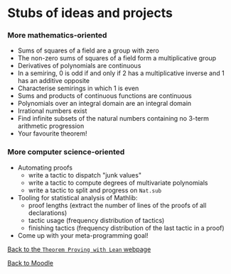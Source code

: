 #  Stubs of ideas and projects

###  More mathematics-oriented

* Sums of squares of a field are a group with zero
* The non-zero sums of squares of a field form a multiplicative group
* Derivatives of polynomials are continuous
* In a semiring, 0 is odd if and only if 2 has a multiplicative inverse and 1 has an additive opposite
* Characterise semirings in which 1 is even
* Sums and products of continuous functions are continuous
* Polynomials over an integral domain are an integral domain
* Irrational numbers exist
* Find infinite subsets of the natural numbers containing no 3-term arithmetic progression
* Your favourite theorem!

###  More computer science-oriented

* Automating proofs
  * write a tactic to dispatch "junk values"
  * write a tactic to compute degrees of multivariate polynomials
  * write a tactic to split and progress on `Nat.sub`
* Tooling for statistical analysis of Mathlib:
  * proof lengths (extract the number of lines of the proofs of all declarations)
  * tactic usage (frequency distribution of tactics)
  * finishing tactics (frequency distribution of the last tactic in a proof)
* Come up with your meta-programming goal!

[Back to the `Theorem Proving with Lean` webpage](https://github.com/adomani/Syllabus/tree/master/MA4N1)

[Back to Moodle](https://moodle.warwick.ac.uk/course/view.php?id=58287#section-0)
